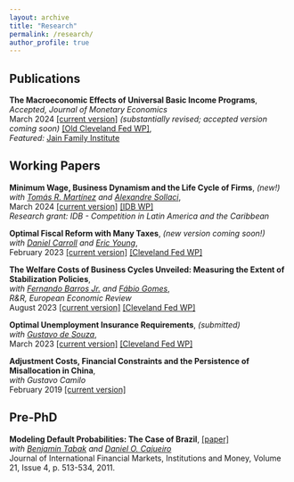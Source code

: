 ```yaml
---
layout: archive
title: "Research"
permalink: /research/
author_profile: true
---
```


## Publications

**The Macroeconomic Effects of Universal Basic Income Programs**,      
*Accepted, Journal of Monetary Economics*      
March 2024 [[current version]](https://avdluduvice.github.io/files/Luduvice_UBI_Revised_Mar24.pdf) *(substantially revised; accepted version coming soon)* [[Old Cleveland Fed WP]](https://doi.org/10.26509/frbc-wp-202121),   
*Featured:* [Jain Family Institute](https://www.jainfamilyinstitute.org/projects/parts/a-critical-review-of-macroeconomic-models-for-guaranteed-income-and-the-child-tax-credit/) 


## Working Papers

**Minimum Wage, Business Dynamism and the Life Cycle of Firms**, *(new!)*    
*with [Tomás R. Martínez](https://tomasrm.github.io/) and [Alexandre Sollaci](https://sites.google.com/view/alexandresollaci/home)*,   
March 2024 [[current version]](https://avdluduvice.github.io/files/LMS_MinimumWage_Mar24.pdf) [[IDB WP]](http://dx.doi.org/10.18235/0012849)  
*Research grant: IDB - Competition in Latin America and the Caribbean*   

**Optimal Fiscal Reform with Many Taxes**, *(new version coming soon!)*     
*with [Daniel Carroll](https://sites.google.com/site/dcarrolleconomics/home) and [Eric Young](https://sites.google.com/view/ericyoung/home)*,    
February 2023 [[current version]](https://avdluduvice.github.io/files/Carroll_etal_OptFiscalReform_Feb23.pdf) [[Cleveland Fed WP]](https://doi.org/10.26509/frbc-wp-202307)   

**The Welfare Costs of Business Cycles Unveiled: Measuring the Extent of Stabilization Policies**,           
*with [Fernando Barros Jr.](https://sites.google.com/view/fernandobarros/home?authuser=0) and [Fábio Gomes](https://sites.google.com/site/fabiogomesecon/)*,   
*R&R, European Economic Review*  
August 2023 [[current version]](https://avdluduvice.github.io/files/Barros_etal_CEF_Aug23.pdf) [[Cleveland Fed WP]](https://doi.org/10.26509/frbc-wp-202114r2)   

**Optimal Unemployment Insurance Requirements**, *(submitted)*       
*with [Gustavo de Souza](https://www.gustavodesouza.net/home)*,    
March 2023 [[current version]](https://avdluduvice.github.io/files/deSouza_Luduvice_OptimalUIR_March23.pdf) [[Cleveland Fed WP]](https://doi.org/10.26509/frbc-wp-202210r) 

**Adjustment Costs, Financial Constraints and the Persistence of Misallocation in China**,    
*with Gustavo Camilo*   
February 2019 [[current version]](https://avdluduvice.github.io/files/misallocation_Camilo_and_Luduvice_2018.pdf)   


## Pre-PhD

**Modeling Default Probabilities: The Case of Brazil**, [[paper]](https://www.sciencedirect.com/science/article/abs/pii/S1042443111000084?via%3Dihub)   
*with [Benjamin Tabak](https://scholar.google.com/citations?user=OHSmd3AAAAAJ&hl=en) and [Daniel O. Cajueiro](https://sites.google.com/site/danielocajueiro/home)*    
Journal of International Financial Markets, Institutions and Money, Volume 21, Issue 4, p. 513-534, 2011.   

